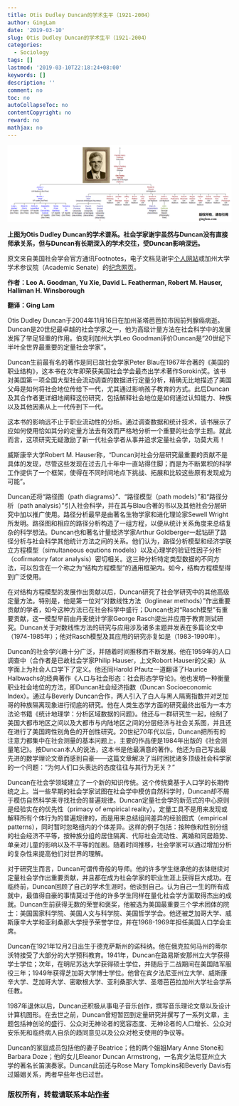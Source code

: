 ```yaml
---
title: Otis Dudley Duncan的学术生平（1921-2004）
author: GingLam
date: '2019-03-10'
slug: Otis Dudley Duncan的学术生平（1921-2004）
categories:
  - Sociology
tags: []
lastmod: '2019-03-10T22:18:24+08:00'
keywords: []
description: ''
comment: no
toc: no
autoCollapseToc: no
contentCopyright: no
reward: no
mathjax: no
---
```

<div align=center><img src="https://raw.githubusercontent.com/GingLam/Storage/master/ots.png"></div>
<div align=center>
</div>

**上图为Otis Dudley Duncan的学术谱系。社会学家谢宇虽然与Duncan没有直接师承关系，但与Duncan有长期深入的学术交往，受Duncan影响深远。**

原文来自美国社会学会官方通讯Footnotes，电子文档见谢宇[个人网站](https://scholar.princeton.edu/sites/default/files/yuxie/files/duncan2005.pdf)或加州大学学术参议院（Academic Senate）的[纪念网页](https://senate.universityofcalifornia.edu/_files/inmemoriam/html/otisdduncan.html)。

**作者：Leo A. Goodman, Yu Xie, David L. Featherman, Robert M. Hauser, Halliman H. Winsborough**

**翻译：Ging Lam**

Otis Dudley Duncan于2004年11月16日在加州圣塔芭芭拉市因前列腺癌病逝。Duncan是20世纪最卓越的社会学家之一，他为高级计量方法在社会科学中的发展发挥了举足轻重的作用。伯克利加州大学Leo Goodman评价Duncan是“20世纪下半叶全世界最重要的定量社会学家”。

Duncan生前最有名的著作是同已故社会学家Peter Blau在1967年合著的《美国的职业结构》，这本书在次年即荣获美国社会学会最杰出学术著作Sorokin奖。该书对美国第一项全国大型社会流动调查的数据进行定量分析，精确无比地描述了美国父母是如何将社会地位传给下一代，尤其通过影响孩子教育的方式。此后Duncan及其合作者更详细地阐释这份研究，包括解释社会地位是如何通过认知能力、种族以及其他因素从上一代传到下一代。

这本书的影响远不止于职业流动性的分析。通过调查数据和统计技术，该书展示了应如何使用恰如其分的定量方法去有效而严格地分析一个重要的社会学主题。就此而言，这项研究无疑激励了新一代社会学者从事并追求定量社会学，功莫大焉！

<!--more-->

威斯康辛大学Robert M. Hauser称，“Duncan对社会分层研究最重要的贡献不是具体的发现，尽管这些发现在过去几十年中一直站得住脚；而是为不断累积的科学工作提供了一个框架，使得在不同时间地点下挑战、拓展和比较这些原有发现成为可能”。

Duncan还将“路径图（path diagrams）”、“路径模型（path models）”和“路径分析（path analysis）”引入社会科学，并在其与Blau合著的书以及其他社会分层研究中加以推广使用。路径分析最早是由著名生物学家和进化理论家Sewell Wright所发明。路径图和相应的路径分析构造了一组方程，以便从统计关系角度来总结复杂的科学想法。Duncan也和著名计量经济学家Arthur Goldberger一起钻研了路径分析与社会科学其他统计方法之间的关系。他们认为，路径分析模型和经济学联立方程模型（simultaneous equtions models）以及心理学的验证性因子分析（cofirmatory fator analysis）密切相关。这三种分析特定类型数据的不同方法，可以包含在一个称之为“结构方程模型”的通用框架内。如今，结构方程模型得到广泛使用。

在对结构方程模型的发展作出贡献以后，Duncan研究了社会学研究中的其他高级定量方法。特别是，他是第一位对“对数线性方法（loglinear methods）”作出重要贡献的学者，如今这种方法已在社会科学中盛行；Duncan也对“Rasch模型”有重要贡献，这一模型早前由丹麦统计学家George Rasch提出并应用于教育测试研究。Duncan关于对数线性方法的研究与应用涉及诸多主题并发表在多篇论文中（1974-1985年）；他对Rasch模型及其应用的研究亦复如是（1983-1990年）。

Duncan的社会学兴趣十分广泛，并随着时间推移而不断发展。他在1959年的人口调查中（合作者是已故社会学家Philip Hauser，上文Robort Hauser的父亲）从字面上为社会人口学下了定义。他还同Harold Pfautz一道翻译了Haurice Halbwachs的经典著作《人口与社会形态：社会形态学导论》。他也发明一种衡量职业社会地位的方法，即Duncan社会经济指数（Duncan Socioeconomic Index）。通过与Beverly Duncan合作，两人引入了白人与黑人隔离指数并对芝加哥的种族隔离现象进行彻底的研究。他在人类生态学方面的研究最终出版为一本方法论书籍《统计地理学：分析区域数据的问题》。他还与一群研究生一起，绘制了美国大都市地区之间以及大都市与内陆地区之间的分层经济与社会关系图，并且还在进行了美国跨性别角色的开创性研究。20世纪70年代以后，Duncan把所有的注意力都集中在社会测量的基本问题上，主要的作品便是1984年出版的《社会测量笔记》。按Duncan本人的说法，这本书是他最满意的著作。他还为自己写出最先进的数学理论文章而感到自豪——这篇文章解决了当时困扰诸多顶级社会科学家的一个问题：“为何人们口头表达的态度往往与其行为无关？”

Duncan在社会学领域建立了一个新的知识传统。这个传统奠基于人口学的长期传统之上。当一些早期的社会学家试图在社会学中模仿自然科学时，Duncan却不屑于模仿自然科学来寻找社会的普遍规律。Duncan定量社会学的新范式的中心原则是经验实在的优先性（primacy of empirical reality）。定量工具不是用来发现或解释所有个体行为的普遍规律的，而是用来总结组间差异的经验图式（empirical patterns），同时暂时忽略组内的个体差异。这样的例子包括：按种族和性别分组的社会经济不平等，按种族分组的居住隔离、代际社会流动性、离婚和同居趋势、单亲对儿童的影响以及不平等的加剧。随着时间推移，社会学家可以通过增加分析的复杂性来提高他们对世界的理解。

对于研究生而言，Duncan可谓传奇般的导师。他的许多学生继承他的衣钵继续对定量社会学作出重要贡献，并且都在成为社会学家的职业生涯上获得巨大成功。在临终前，Duncan回顾了自己的学术生涯时。他谈到自己。认为自己一生的所有成就中，最值得自豪的事情莫过于他的许多学生同样在量化社会学方面取得杰出的成就。Duncan生前获得无数的荣誉和褒奖，他被选为美国最重要三个学术团体的院士：美国国家科学院、美国人文与科学院、美国哲学学会。他还被芝加哥大学、威斯康辛大学和亚利桑那大学授予荣誉学位，并在1968-1969年担任美国人口学会主席。

Duncan在1921年12月2日出生于德克萨斯州的诺科纳。他在俄克拉何马州的蒂尔沃特接受了大部分的大学预科教育。1941年，Duncan在路易斯安那州立大学获得学士学位；次年，在明尼苏达大学获得硕士学位，并随后于二战期间在美国陆军服役三年；1949年获得芝加哥大学博士学位。他曾在宾夕法尼亚州立大学、威斯康辛大学、芝加哥大学、密歇根大学、亚利桑那大学、圣塔芭芭拉加州大学社会学系任教。

1987年退休以后，Duncan还积极从事电子音乐创作，撰写音乐理论文章以及设计计算机图形。在去世之前，Duncan曾短暂回到定量研究并撰写了一系列文章，主题包括神创论的盛行、公众对无神论者的宽容态度、无神论者的人口增长、公众对安乐死和临终病人自杀的趋同意见以及公众对枪支使用的争议等。

Duncan的家庭成员包括他的妻子Beatrice；他的两个姐姐Mary Anne Stone和Barbara Doze；他的女儿Eleanor Duncan Armstrong，一名宾夕法尼亚州立大学的著名长笛演奏家。Duncan此前还与Rose Mary Tompkins和Beverly Davis有过婚姻关系，两者早些年也已过世。


### 版权所有，转载请联系本站[作者](mailto:linj83@mail2.sysu.edu.cn)
